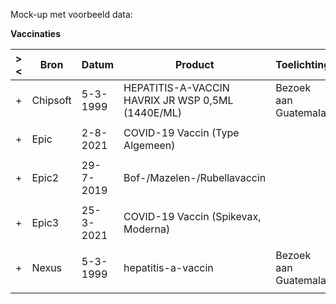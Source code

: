 Mock-up met voorbeeld data:<p/>
<b>Vaccinaties</b>
<table class="grid">
<thead>
<tr><th>&gt;&lt;</th>
<th>
Bron
</th>
<th>
Datum
</th>
<th>
Product
</th>
<th>
Toelichting
</th>
</tr></thead><tbody>
<tr><td>+</td>
<td>
Chipsoft
</td>
<td>
5-3-1999
</td>
<td>
HEPATITIS-A-VACCIN HAVRIX JR WSP 0,5ML (1440E/ML)
</td>
<td>
Bezoek aan Guatemala
</td>
</tr><tr><td></td><td colspan=4>
</td></tr>
<tr><td>+</td>
<td>
Epic
</td>
<td>
2-8-2021
</td>
<td>
COVID-19 Vaccin (Type Algemeen)
</td>
<td>

</td>
</tr><tr><td></td><td colspan=4>
</td></tr>
<tr><td>+</td>
<td>
Epic2
</td>
<td>
29-7-2019
</td>
<td>
Bof-/Mazelen-/Rubellavaccin
</td>
<td>

</td>
</tr><tr><td></td><td colspan=4>
</td></tr>
<tr><td>+</td>
<td>
Epic3
</td>
<td>
25-3-2021
</td>
<td>
COVID-19 Vaccin (Spikevax, Moderna)
</td>
<td>

</td>
</tr><tr><td></td><td colspan=4>
</td></tr>
<tr><td>+</td>
<td>
Nexus
</td>
<td>
5-3-1999
</td>
<td>
hepatitis-a-vaccin
</td>
<td>
Bezoek aan Guatemala.
</td>
</tr><tr><td></td><td colspan=4>
</td></tr>
</tbody>
</table>